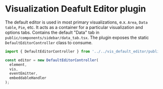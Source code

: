 # Visualization Deafult Editor plugin

The default editor is used in most primary visualizations, e.x. `Area`, `Data table`, `Pie`, etc.
It acts as a container for a particular visualization and options tabs. Contains the default "Data" tab in `public/components/sidebar/data_tab.tsx`.
The plugin exposes the static `DefaultEditorController` class to consume.

```ts
import { DefaultEditorController } from '../../vis_default_editor/public';

const editor = new DefaultEditorController(
  element,
  vis,
  eventEmitter,
  embeddableHandler
);
```
